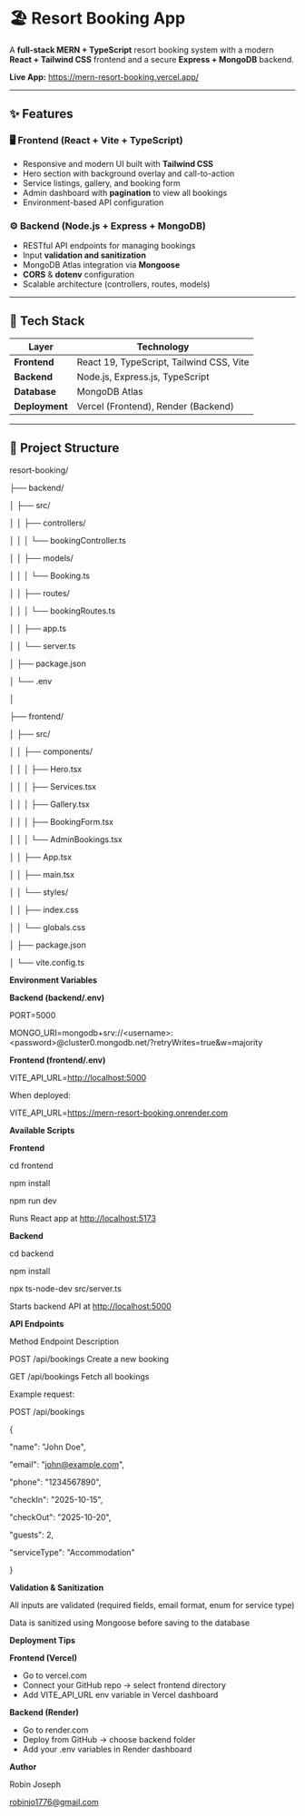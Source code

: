 # 🏖️ Resort Booking App

A **full-stack MERN + TypeScript** resort booking system with a modern **React + Tailwind CSS** frontend and a secure **Express + MongoDB** backend.

**Live App:** https://mern-resort-booking.vercel.app/

---

## ✨ Features

### 🖥️ Frontend (React + Vite + TypeScript)
- Responsive and modern UI built with **Tailwind CSS**
- Hero section with background overlay and call-to-action
- Service listings, gallery, and booking form
- Admin dashboard with **pagination** to view all bookings
- Environment-based API configuration

### ⚙️ Backend (Node.js + Express + MongoDB)
- RESTful API endpoints for managing bookings  
- Input **validation and sanitization**  
- MongoDB Atlas integration via **Mongoose**  
- **CORS** & **dotenv** configuration  
- Scalable architecture (controllers, routes, models)

---

## 🧰 Tech Stack

| Layer       | Technology                                  |
|------------|--------------------------------------------|
| **Frontend** | React 19, TypeScript, Tailwind CSS, Vite |
| **Backend**  | Node.js, Express.js, TypeScript           |
| **Database** | MongoDB Atlas                              |
| **Deployment** | Vercel (Frontend), Render (Backend)    |

---

## 📁 Project Structure

resort-booking/

├── backend/

│ ├── src/

│ │ ├── controllers/

│ │ │ └── bookingController.ts

│ │ ├── models/

│ │ │ └── Booking.ts

│ │ ├── routes/

│ │ │ └── bookingRoutes.ts

│ │ ├── app.ts

│ │ └── server.ts

│ ├── package.json

│ └── .env

│

├── frontend/

│ ├── src/

│ │ ├── components/

│ │ │ ├── Hero.tsx

│ │ │ ├── Services.tsx

│ │ │ ├── Gallery.tsx

│ │ │ ├── BookingForm.tsx

│ │ │ └── AdminBookings.tsx

│ │ ├── App.tsx

│ │ ├── main.tsx

│ │ └── styles/

│ │ ├── index.css

│ │ └── globals.css

│ ├── package.json

│ └── vite.config.ts

**Environment Variables**

**Backend (backend/.env)**

PORT=5000

MONGO_URI=mongodb+srv://&lt;username&gt;:&lt;password&gt;@cluster0.mongodb.net/?retryWrites=true&w=majority

**Frontend (frontend/.env)**

VITE_API_URL=<http://localhost:5000>

When deployed:

VITE_API_URL=<https://mern-resort-booking.onrender.com>

**Available Scripts**

**Frontend**

cd frontend

npm install

npm run dev

Runs React app at <http://localhost:5173>

**Backend**

cd backend

npm install

npx ts-node-dev src/server.ts

Starts backend API at <http://localhost:5000>

**API Endpoints**

Method Endpoint Description

POST /api/bookings Create a new booking

GET /api/bookings Fetch all bookings

Example request:

POST /api/bookings

{

"name": "John Doe",

"email": "<john@example.com>",

"phone": "1234567890",

"checkIn": "2025-10-15",

"checkOut": "2025-10-20",

"guests": 2,

"serviceType": "Accommodation"

}

**Validation & Sanitization**

All inputs are validated (required fields, email format, enum for service type)

Data is sanitized using Mongoose before saving to the database


**Deployment Tips**

**Frontend (Vercel)**

- Go to vercel.com
- Connect your GitHub repo → select frontend directory
- Add VITE_API_URL env variable in Vercel dashboard

**Backend (Render)**

- Go to render.com
- Deploy from GitHub → choose backend folder
- Add your .env variables in Render dashboard

**Author**

Robin Joseph

<robinjo1776@gmail.com>
